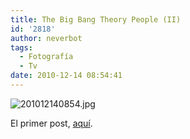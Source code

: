 ```yaml
---
title: The Big Bang Theory People (II)
id: '2818'
author: neverbot
tags:
  - Fotografía
  - Tv
date: 2010-12-14 08:54:41
---
```


![201012140854.jpg](./201012140854.jpg)

El primer post, [aquí](http://localhost:8000/tv/the-big-bang-theory-people/).